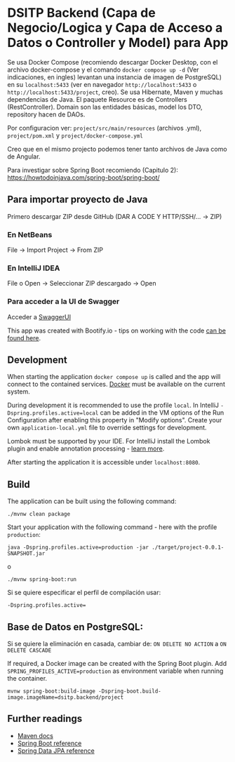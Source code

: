 # DSITP Backend (Capa de Negocio/Logica y Capa de Acceso a Datos o Controller y Model) para App
Se usa Docker Compose (recomiendo descargar Docker Desktop, con el archivo docker-compose y el comando ```docker compose up -d``` (Ver indicaciones, en ingles) levantan una instancia de imagen de PostgreSQL) en su ```localhost:5433``` (ver en navegador ```http://localhost:5433``` o ```http://localhost:5433/project```, creo). Se usa Hibernate, Maven y muchas dependencias de Java. 
El paquete Resource es de Controllers (RestController). Domain son las entidades básicas, model los DTO, repository hacen de DAOs.

Por configuracion ver: ```project/src/main/resources``` (archivos .yml), ```project/pom.xml``` y ```project/docker-compose.yml```

Creo que en el mismo projecto podemos tener tanto archivos de Java como de Angular. 

Para investigar sobre Spring Boot recomiendo (Capitulo 2): https://howtodoinjava.com/spring-boot/spring-boot/

## Para importar proyecto de Java
Primero descargar ZIP desde GitHub (DAR A CODE Y HTTP/SSH/... -> ZIP)
### En NetBeans
File -> Import Project -> From ZIP

### En IntelliJ IDEA
File o Open -> Seleccionar ZIP descargado -> Open

### Para acceder a la UI de Swagger
Acceder a [SwaggerUI](http://localhost:8080/swagger-ui/index.html)

This app was created with Bootify.io - tips on working with the code [can be found here](https://bootify.io/next-steps/).

## Development

When starting the application `docker compose up` is called and the app will connect to the contained services.
[Docker](https://www.docker.com/get-started/) must be available on the current system.

During development it is recommended to use the profile `local`. In IntelliJ `-Dspring.profiles.active=local` can be
added in the VM options of the Run Configuration after enabling this property in "Modify options". Create your own
`application-local.yml` file to override settings for development.

Lombok must be supported by your IDE. For IntelliJ install the Lombok plugin and enable annotation processing -
[learn more](https://bootify.io/next-steps/spring-boot-with-lombok.html).

After starting the application it is accessible under `localhost:8080`.

## Build

The application can be built using the following command:

```
./mvnw clean package
```

Start your application with the following command - here with the profile `production`:

```
java -Dspring.profiles.active=production -jar ./target/project-0.0.1-SNAPSHOT.jar
```
o

```
./mvnw spring-boot:run
```

Si se quiere especificar el perfil de compilación usar:
```
-Dspring.profiles.active=
```

## Base de Datos en PostgreSQL:

Si se quiere la eliminación en casada, cambiar de:
```ON DELETE NO ACTION``` a ```ON DELETE CASCADE```


If required, a Docker image can be created with the Spring Boot plugin. Add `SPRING_PROFILES_ACTIVE=production` as
environment variable when running the container.

```
mvnw spring-boot:build-image -Dspring-boot.build-image.imageName=dsitp.backend/project
```

## Further readings

* [Maven docs](https://maven.apache.org/guides/index.html)  
* [Spring Boot reference](https://docs.spring.io/spring-boot/docs/current/reference/htmlsingle/)  
* [Spring Data JPA reference](https://docs.spring.io/spring-data/jpa/reference/jpa.html)
